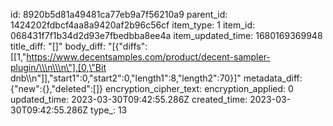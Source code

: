 id: 8920b5d81a49481ca77eb9a7f56210a9
parent_id: 1424202fdbcf4aa8a9420af2b96c56cf
item_type: 1
item_id: 068431f7f1b34d2d93e7fbedbba8ee4a
item_updated_time: 1680169369948
title_diff: "[]"
body_diff: "[{\"diffs\":[[1,\"https://www.decentsamples.com/product/decent-sampler-plugin/\\\n\\\n\"],[0,\"Bit dnb\\\n\"]],\"start1\":0,\"start2\":0,\"length1\":8,\"length2\":70}]"
metadata_diff: {"new":{},"deleted":[]}
encryption_cipher_text: 
encryption_applied: 0
updated_time: 2023-03-30T09:42:55.286Z
created_time: 2023-03-30T09:42:55.286Z
type_: 13